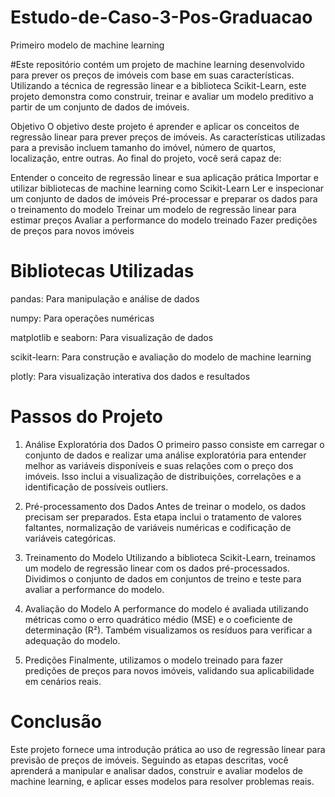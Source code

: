 # Estudo-de-Caso-3-Pos-Graduacao
Primeiro modelo de machine learning

#Este repositório contém um projeto de machine learning desenvolvido para prever os preços de imóveis com base em suas características. Utilizando a técnica de regressão linear e a biblioteca Scikit-Learn, este projeto demonstra como construir, treinar e avaliar um modelo preditivo a partir de um conjunto de dados de imóveis.

Objetivo
O objetivo deste projeto é aprender e aplicar os conceitos de regressão linear para prever preços de imóveis. As características utilizadas para a previsão incluem tamanho do imóvel, número de quartos, localização, entre outras. Ao final do projeto, você será capaz de:

Entender o conceito de regressão linear e sua aplicação prática
Importar e utilizar bibliotecas de machine learning como Scikit-Learn
Ler e inspecionar um conjunto de dados de imóveis
Pré-processar e preparar os dados para o treinamento do modelo
Treinar um modelo de regressão linear para estimar preços
Avaliar a performance do modelo treinado
Fazer predições de preços para novos imóveis

# Bibliotecas Utilizadas
pandas: Para manipulação e análise de dados

numpy: Para operações numéricas

matplotlib e seaborn: Para visualização de dados

scikit-learn: Para construção e avaliação do modelo de machine learning

plotly: Para visualização interativa dos dados e resultados

# Passos do Projeto
1. Análise Exploratória dos Dados
O primeiro passo consiste em carregar o conjunto de dados e realizar uma análise exploratória para entender melhor as variáveis disponíveis e suas relações com o preço dos imóveis. Isso inclui a visualização de distribuições, correlações e a identificação de possíveis outliers.

2. Pré-processamento dos Dados
Antes de treinar o modelo, os dados precisam ser preparados. Esta etapa inclui o tratamento de valores faltantes, normalização de variáveis numéricas e codificação de variáveis categóricas.

3. Treinamento do Modelo
Utilizando a biblioteca Scikit-Learn, treinamos um modelo de regressão linear com os dados pré-processados. Dividimos o conjunto de dados em conjuntos de treino e teste para avaliar a performance do modelo.

4. Avaliação do Modelo
A performance do modelo é avaliada utilizando métricas como o erro quadrático médio (MSE) e o coeficiente de determinação (R²). Também visualizamos os resíduos para verificar a adequação do modelo.

5. Predições
Finalmente, utilizamos o modelo treinado para fazer predições de preços para novos imóveis, validando sua aplicabilidade em cenários reais.

# Conclusão
Este projeto fornece uma introdução prática ao uso de regressão linear para previsão de preços de imóveis. Seguindo as etapas descritas, você aprenderá a manipular e analisar dados, construir e avaliar modelos de machine learning, e aplicar esses modelos para resolver problemas reais.
